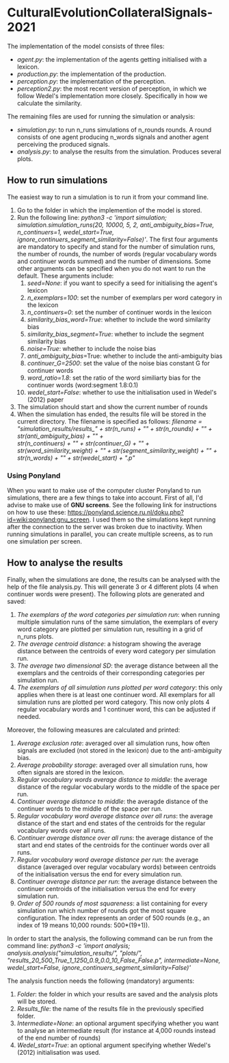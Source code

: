 # CulturalEvolutionCollateralSignals-2021

The implementation of the model consists of three files:
* *agent.py*: the implementation of the agents getting initialised with a lexicon.
* *production.py*: the implementation of the production.
* *perception.py*: the implementation of the perception.
* *perception2.py*: the most recent version of perception, in which we follow Wedel's implementation more closely. Specifically in how we calculate the similarity. 

The remaining files are used for running the simulation or analysis:
* *simulation.py*: to run n_runs simulations of n_rounds rounds. A round consists of one agent producing n_words signals and another agent perceiving the produced signals. 
* *analysis.py*: to analyse the results from the simulation. Produces several plots.

## How to run simulations
The easiest way to run a simulation is to run it from your command line. 
1. Go to the folder in which the implemention of the model is stored.
2. Run the following line: *python3 -c 'import simulation; simulation.simulation_runs(20, 10000, 5, 2, anti_ambiguity_bias=True, n_continuers=1, wedel_start=True, ignore_continuers_segment_similarity=False)'*. The first four arguments are mandatory to specify and stand for the number of simulation runs, the number of rounds, the number of words (regular vocabulary words and continuer words summed) and the number of dimensions. Some other arguments can be specified when you do not want to run the default. These arguments include: 
    1. *seed=None*: if you want to specify a seed for initialising the agent's lexicon
    2. *n_exemplars=100*: set the number of exemplars per word category in the lexicon
    3. *n_continuers=0*: set the number of continuer words in the lexicon
    4. *similarity_bias_word=True*: whether to include the word similarity bias
    5. *similarity_bias_segment=True*: whether to include the segment similarity bias
    6. *noise=True*: whether to include the noise bias
    7. *anti_ambiguity_bias*=True: whether to include the anti-ambiguity bias
    8. *continuer_G=2500*: set the value of the noise bias constant G for continuer words
    9. *word_ratio=1.8*: set the ratio of the word similiarty bias for the continuer words (word:segment 1.8:0.1)
    10. *wedel_start=False*: whether to use the initialisation used in Wedel's (2012) paper
3. The simulation should start and show the current number of rounds
4. When the simulation has ended, the results file will be stored in the current directory. The filename is specified as follows: 
    *filename = "simulation_results/results_" + str(n_runs) + "_" + str(n_rounds) + "_" + str(anti_ambiguity_bias) + "_" + \
               str(n_continuers) + "_" + str(continuer_G) + "_" + str(word_similarity_weight) + "_" + str(segment_similarity_weight) + "_" + str(n_words) + "_" + str(wedel_start) + ".p"*
    
### Using Ponyland
When you want to make use of the computer cluster Ponyland to run simulations, there are a few things to take into account. First of all, I'd advise to make use of **GNU screens**. See the following link for instructions on how to use these: https://ponyland.science.ru.nl/doku.php?id=wiki:ponyland:gnu_screen. I used them so the simulations kept running after the connection to the server was broken due to inactivity. When running simulations in parallel, you can create multiple screens, as to run one simulation per screen.  

## How to analyse the results
Finally, when the simulations are done, the results can be analysed with the help of the file analysis.py. This will generate 3 or 4 different plots (4 when continuer words were present). The following plots are generated and saved:
1. *The exemplars of the word categories per simulation run*: when running multiple simulation runs of the same simulation, the exemplars of every word category are plotted per simulation run, resulting in a grid of n_runs plots. 
2. *The average centroid distance*: a histogram showing the average distance between the centroids of every word category per simulation run. 
3. *The average two dimensional SD*: the average distance between all the exemplars and the centroids of their corresponding categories per simulation run.
4. *The exemplars of all simulation runs plotted per word category*: this only applies when there is at least one continuer word. All exemplars for all simulation runs are plotted per word category. This now only plots 4 regular vocabulary words and 1 continuer word, this can be adjusted if needed.

Moreover, the following measures are calculated and printed:
1. *Average exclusion rate*: averaged over all simulation runs, how often signals are excluded (not stored in the lexicon) due to the anti-ambiguity bias.
2. *Average probability storage*:  averaged over all simulation runs, how often signals are stored in the lexicon.
3. *Regular vocabulary words average distance to middle*: the average distance of the regular vocabulary words to the middle of the space per run.
4. *Continuer average distance to middle*: the averagde distance of the continuer words to the middle of the space per run.
5. *Regular vocabulary word average distance over all runs*: the average distance of the start and end states of the centroids for the regular vocabulary words over all runs.
6. *Continuer average distance over all runs*: the average distance of the start and end states of the centroids for the continuer words over all runs.
6. *Regular vocabulary word average distance per run*: the average distance (averaged over regular vocabulary words) between centroids of the initialisation versus the end for every simulation run.
7. *Continuer average distance per run*: the average distance between the continuer centroids of the initialisation versus the end for every simulation run.
8. *Order of 500 rounds of most squareness*: a list containing for every simulation run which number of rounds got the most square configuration. The index represents an order of 500 rounds (e.g., an index of 19 means 10,000 rounds: 500*(19+1)).


In order to start the analysis, the following command can be run from the command line:
*python3 -c 'import analysis; analysis.analysis("simulation_results/", "plots/", "results_20_500_True_1_1250_0.9_0.0_10_False_False.p", intermediate=None, wedel_start=False, ignore_continuers_segment_similarity=False)'*

The analysis function needs the following (mandatory) arguments:
1. *Folder*: the folder in which your results are saved and the analysis plots will be stored. 
2. *Results_file*: the name of the results file in the previously specified folder. 
3. *Intermediate=None*: an optional argument specifying whether you want to analyse an intermediate result (for instance at 4,000 rounds instead of the end number of rounds) 
4. *Wedel_start=True*: an optional argument specifying whether Wedel's (2012) initialisation was used. 


